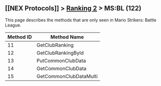 ## [[NEX Protocols]] > [Ranking 2](Ranking-Protocol-2) > MS:BL (122)

This page describes the methods that are only seen in Mario Strikers: Battle League.

| Method ID | Method Name |
| --- | --- |
| 11 | GetClubRanking |
| 12 | GetClubRankingById |
| 13 | PutCommonClubData |
| 14 | GetCommonClubData |
| 15 | GetCommonClubDataMulti |
